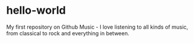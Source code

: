 # hello-world
My first repository on Github
Music - I love listening to all kinds of music, from classical to rock and everything in between.
